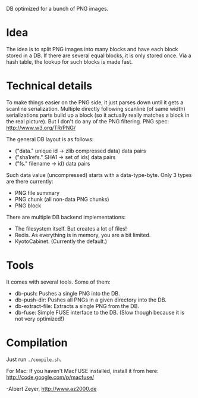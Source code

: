 DB optimized for a bunch of PNG images.

Idea
====

The idea is to split PNG images into many blocks and have each block stored in a DB.
If there are several equal blocks, it is only stored once.
Via a hash table, the lookup for such blocks is made fast.

Technical details
=================

To make things easier on the PNG side, it just parses down until it gets a scanline serialization.
Multiple directly following scanline (of same width) serializations parts build up a block
(so it actually really matches a block in the real picture). But I don't do any of the PNG filtering.
PNG spec: <http://www.w3.org/TR/PNG/>

The general DB layout is as follows:

- ("data." unique id -> zlib compressed data) data pairs
- ("sha1refs." SHA1 -> set of ids) data pairs
- ("fs." filename -> id) data pairs

Such data value (uncompressed) starts with a data-type-byte. Only 3 types are there currently:

- PNG file summary
- PNG chunk (all non-data PNG chunks)
- PNG block

There are multiple DB backend implementations:

- The filesystem itself. But creates a lot of files!
- Redis. As everything is in memory, you are a bit limited.
- KyotoCabinet. (Currently the default.)

Tools
=====

It comes with several tools. Some of them:

- db-push: Pushes a single PNG into the DB.
- db-push-dir: Pushes all PNGs in a given directory into the DB.
- db-extract-file: Extracts a single PNG from the DB.
- db-fuse: Simple FUSE interface to the DB. (Slow though because it is not very optimized!)

Compilation
===========

Just run `./compile.sh`.

For Mac: If you haven't MacFUSE installed, install it from here: <http://code.google.com/p/macfuse/>


-Albert Zeyer, <http://www.az2000.de>
